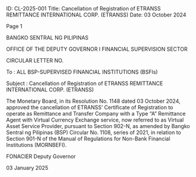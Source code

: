 ID: CL-2025-001
Title: Cancellation of Registration of ETRANSS REMITTANCE INTERNATIONAL CORP. (ETRANSS)
Date: 03 October 2024

Page 1

BANGKO SENTRAL NG PILIPINAS

OFFICE OF THE DEPUTY GOVERNOR I FINANCIAL SUPERVISION SECTOR

CIRCULAR LETTER NO.

To : ALL BSP-SUPERVISED FINANCIAL INSTITUTIONS (BSFIs)

Subject : Cancellation of Registration of ETRANSS REMITTANCE INTERNATIONAL CORP. (ETRANSS)

The Monetary Board, in its Resolution No. 1148 dated 03 October 2024, approved the cancellation of ETRANSS’ Certificate of Registration to operate as Remittance and Transfer Company with a Type “A” Remittance Agent with Virtual Currency Exchange service, now referred to as Virtual Asset Service Provider, pursuant to Section 902-N, as amended by Bangko Sentral ng Pilipinas (BSP) Circular No. 1108, series of 2021, in relation to Section 901-N of the Manual of Regulations for Non-Bank Financial Institutions (MORNBEFI).

FONACIER Deputy Governor

03 January 2025